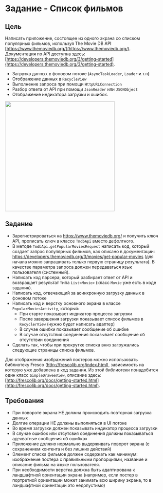 # Задание - Список фильмов

## Цель

Написать приложение, состоящее из одного экрана со списком популярных фильмов, используя The Movie DB API [https://www.themoviedb.org/](https://www.themoviedb.org/). Документация по API доступна здесь: [https://developers.themoviedb.org/3/getting-started](https://developers.themoviedb.org/3/getting-started). 

* Загрузка данных в фоновом потоке (`AsyncTaskLoader`, `Loader` и.т.п)
* Отображение данных в `RecycleView`
* Выполнение запроса при помощи `HttpURLConnection`
* Разбор ответа от API при помощи `JsonReader` или `JSONObject`
* Отображение индикатора загрузки и ошибок.

<img src="https://github.com/dtrounine/themoviedb/blob/master/demo_screenshot.png" width="360px"/>

## Задание

* Зарегистрироваться на https://www.themoviedb.org/ и получить ключ API, прописать ключ в классе `TmdbApi` вместо дефолтного.
* В методе `TmdbApi.getPopularMoviesRequest` написать код, который создает запрос популярных фильмов, как описано в документации: https://developers.themoviedb.org/3/movies/get-popular-movies (для начала можно запрашивать только первую страницу результата). В качестве параметра запроса должен передаваться язык пользователя (системный).
* Написать код парсера, который разбирает ответ от API и возвращает результат типа `List<Movie>` (класс `Movie` уже есть в коде задания).
* Написать код, отвечающий за асинхронную загрузку данных в фоновом потоке
* Написать код и верстку основного экрана в классе `PopularMoviesActivity`, который:
  * При старте показывает индикатор процесса загрузки
  * После завершения загрузки показывает список фильмов в `RecyclerView` (нужно будет написать адаптер)
  * В случае ошибки показывает сообщение об ошибке
  * В случае отсутствия соединения показывает сообщение об отсутствии соединения
* Сделать так, чтобы при прокрутке списка вниз загружались следующие страницы списка фильмов.

Для отображения изображений постеров можно использовать библиотеку Fresco (http://frescolib.org/index.html), зависимость на которую уже добавлена в код задания. Из этой библиотеки понадобится один класс `SimpleDraweeView`, описание здесь: [http://frescolib.org/docs/getting-started.html](http://frescolib.org/docs/getting-started.html). 

## Требования

* При повороте экрана НЕ должна происходить повторная загрузка данных
* Долгие операции НЕ должны выполняться в UI потоке
* Во время загрузки должен показывать индикатор процесса загрузки
* В случае ошибок или отсутсвия соединения должны показываться адекватные сообщения об ошибках
* Приложение должно нормально выдерживать поворот экрана (с сохранением контента и без лишних действий)
* Элемент списка фильмов должен содержать как минимум: изображение постера с правильными пропорциями, название и описание фильма на языке пользователя.
* При необходимости верстка должна быть адаптирована к ландшафтной ориентации экрана (например, если постер в портретной ориентации может занимать всю ширину экрана, то в ландшафтной ориентации это недопустимо)
